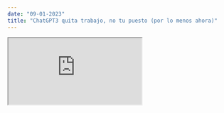 ```yaml
---
date: "09-01-2023"
title: "ChatGPT3 quita trabajo, no tu puesto (por lo menos ahora)"
---
```

<iframe src="https://www.youtube.com/embed/4djRZNgABGc" allowfullscreen></iframe>

